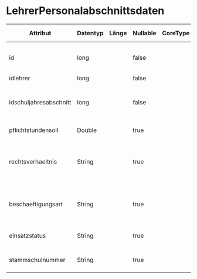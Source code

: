 # LehrerPersonalabschnittsdaten
| Attribut               | Datentyp | Länge | Nullable | CoreType | ASD-Merkmal | Kommentar                                                                                                              |
|------------------------|----------|-------|----------|----------|-------------|------------------------------------------------------------------------------------------------------------------------|
| id                     | long     |       | false    |          | @ASD        | Die ID des des Abschnitts für den Lehrers in der Datenbank.                                                            |
| idlehrer               | long     |       | false    |          | @ASD        | Die ID des Lehrers.                                                                                                    |
| idschuljahresabschnitt | long     |       | false    |          | @ASD        | Die ID des Schuljahresabschnitts, zu dem diese Abschnittsdaten gehören.                                                |
| pflichtstundensoll     | Double   |       | true     |          | @ASD        | Das Pflichtstundensoll des Lehrers.                                                                                    |
| rechtsverhaeltnis      | String   |       | true     |          | @ASD        | Das Rechtsverhältnis unter welchem der Lehrer beschäftigt ist (z.B. Beamter auf Lebenszeit) - siehe Statistik-Katalog. |
| beschaeftigungsart     | String   |       | true     |          | @ASD        | Die Art der Beschäftigung (Vollzeit, Teilzeit, etc.) - siehe Statistik-Katalog.                                        |
| einsatzstatus          | String   |       | true     |          | @ASD        | Der Einsatzstatus (z.B. Stammschule, nur hier tätig)                                                                   |
| stammschulnummer       | String   |       | true     |          | -           | Die Schulnummer der Stammschule, sofern diese abweicht.                                                                |

